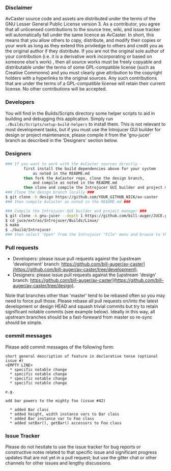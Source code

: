 ### Disclaimer

AvCaster source code and assets are distributed under the terms of the GNU Lesser General Public License version 3.
As a contributor, you agree that all unlicensed contributions to the source tree, wiki, and issue tracker will automatically fall under the same licence as AvCaster.
In short, this means that you allow others to copy, distribute, and modify their copies or your work as long as they extend this priviledge to others and credit you as the original author if they distribute.
If you are not the original sole author of your contribution (i.e. it is a derivative work incorporating or based on someone else's work) , then all source works must be freely copyable and distributable under the terms of some GPL-compatible license (such as Creative Commonns) and you must clearly give attribution to the copyright holders with a hyperlinks to the original sources.
Any such contributions that are under the terms of a GPL-compatible license will retain their current license.
No other contributions will be accepted.


### Developers
You will find in the Builds/Scripts directory some helper scripts to aid in building and debugging this application. Simply run ```./Builds/Scripts/setup-build-helpers``` to install them.  This is not relevant to most development tasks, but if you must use the Introjucer GUI builder for design or project maintenance, please compile it from the 'gnu-jucer' branch as described in the 'Designers' section below.


### Designers
```bash
### If you want to work with the AvCaster sources directly -
        first install the build dependencies above for your system
            as noted in the README.md
        then fork the AvCaster repo, clone the design branch,
            and compile as noted in the README.md
        then clone and compile the Introjucer GUI builder and project manager ###
### Clone the design branch locally ###
$ git clone -b design https://github.com/YOUR_GITHUB_NICK/av-caster
### then compile AvCaster as noted in the README.md ###

### Compile the Introjucer GUI builder and project manager ###
$ git clone -b gnu-jucer --depth 1 https://github.com/bill-auger/JUCE.git juce
$ cd juce/extras/Introjucer/Builds/Linux/
$ make
$ ./build/Introjucer
### then select "Open" from the Introjucer "File" menu and browse to the AvCaster.jucer file in this project root directory. ###
```


### Pull requests
* Developers: please issue pull requests against the [upstream 'development' branch: https://github.com/bill-auger/av-caster](https://github.com/bill-auger/av-caster/tree/development).
* Designers: please issue pull requests against the [upstream 'design' branch: https://github.com/bill-auger/av-caster](https://github.com/bill-auger/av-caster/tree/design).

Note that branches other than 'master' tend to be rebased often so you may need to force pull those.  Please rebase all pull requests on/into the latest development or design HEAD and squash trivial commits but try to retain significant notable commits (see example below).  Ideally in this way, all upstream branches should be a fast-foreward from master so re-sync should be simple.


### commit messages

Please add commit messages of the following form:
```
short general description of feature in declarative tense (optional issue #)
<EMPTY LINE>
  * specific notable change
  * specific notable change
  * specific notable change
  * specific notable change

e.g.

add bar powers to the mighty foo (issue #42)

  * added Bar class
  * added height, width instance vars to Bar class
  * added Bar instance var to Foo class
  * added setBar(), getBar() accessors to Foo class
```


### Issue Tracker
Please do not hesitate to use the issue tracker for bug reports or constructive notes related to that specific issue and significant progress updates that are not yet in a pull request; but use the gitter chat or other channels for other issues and lengthy discussions.
